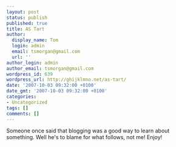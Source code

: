 ```yaml
---
layout: post
status: publish
published: true
title: AS Tart
author:
  display_name: Tom
  login: admin
  email: tsmorgan@gmail.com
  url: ''
author_login: admin
author_email: tsmorgan@gmail.com
wordpress_id: 639
wordpress_url: http://ghijklmno.net/as-tart/
date: '2007-10-03 09:32:00 +0100'
date_gmt: '2007-10-03 09:32:00 +0100'
categories:
- Uncategorized
tags: []
comments: []
---
```

<p>Someone once said that blogging was a good way to learn about something. Well he's to blame for what follows, not me! Enjoy!</p>

